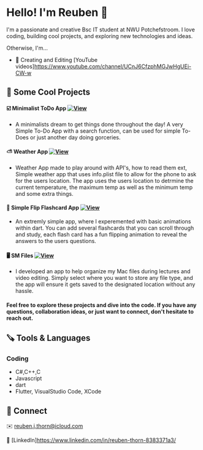 # Hello! I'm Reuben 👋

[comment]: <> (# Hello! I'm <img src='Resources/Ge_keys.gif' width='37' margin-top='10'>euben👋)
I'm a passionate and creative Bsc IT student at NWU Potchefstroom. I love coding, building cool projects, and exploring new technologies and ideas.

Otherwise, I'm...

* 🎥 Creating and Editing [YouTube videos]https://www.youtube.com/channel/UCnJ6CfzphMGJwHgUEi-CW-w
    
## 🚀 Some Cool Projects 
#### ☑️ Minimalist ToDo App [![View](https://img.shields.io/badge/-View-lightgrey)](https://github.com/Th0rn4/MinimalToDo)
- A minimalists dream to get things done throughout the day! A very Simple To-Do App with a search function, can be used for simple To-Does or just another day doing gorceries.

#### ⛅️ Weather App [![View](https://img.shields.io/badge/-View-lightgrey)](https://github.com/Th0rn4/MinimalWeatherApp)
- Weather App made to play around with API's, how to read them ext, Simple weather app that uses info.plist file to allow for the phone to ask for the users location. The app uses the users location to detrmine the current temperature, the maximum temp as well as the minimum temp and some extra things.

#### 🎴 Simple Flip Flashcard App [![View](https://img.shields.io/badge/-View-lightgrey)](https://github.com/Th0rn4/simple-flip-flashcards)
- An extremly simple app, where I experemented with basic animations within dart. You can add several flashcards that you can scroll through and study, each flash card has a fun flipping animation to reveal the answers to the users questions.


#### 🖥️ SM Files [![View](https://img.shields.io/badge/-View-lightgrey)](https://github.com/Th0rn4/simple-mac-files)
- I developed an app to help organize my Mac files during lectures and video editing. Simply select where you want to store any file type, and the app will ensure it gets saved to the designated location without any hassle.


#### Feel free to explore these projects and dive into the code. If you have any questions, collaboration ideas, or just want to connect, don't hesitate to reach out.


## 🪚 Tools & Languages

### Coding
* C#,C++,C
* Javascript
* dart
* Flutter, VisualStudio Code, XCode

## 🔗 Connect
✉️ reuben.j.thorn@icloud.com

💼 [LinkedIn]https://www.linkedin.com/in/reuben-thorn-8383371a3/
